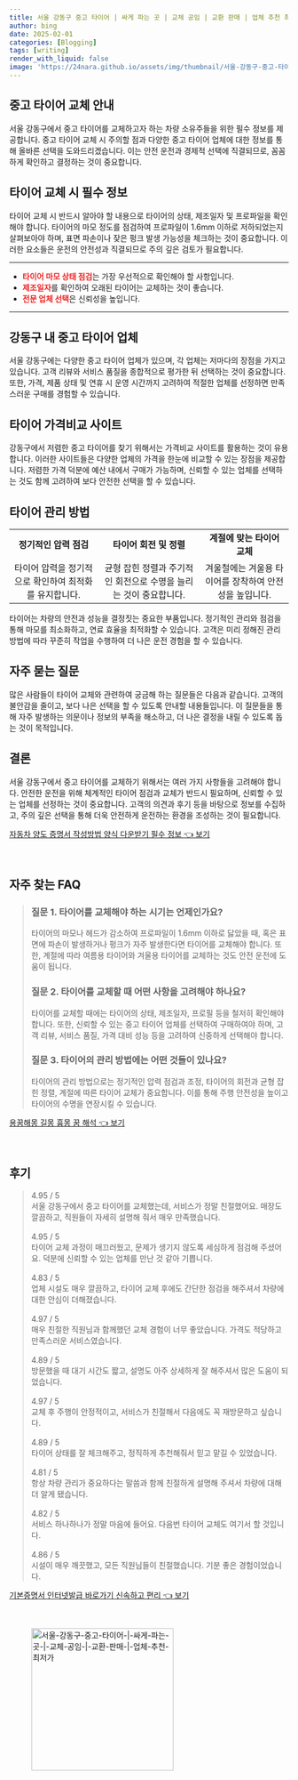 ```yaml
---
title: 서울 강동구 중고 타이어 | 싸게 파는 곳 | 교체 공임 | 교환 판매 | 업체 추천 최저가
author: bing
date: 2025-02-01
categories: [Blogging]
tags: [writing]
render_with_liquid: false
image: 'https://24nara.github.io/assets/img/thumbnail/서울-강동구-중고-타이어-|-싸게-파는-곳-|-교체-공임-|-교환-판매-|-업체-추천-최저가.webp'
---
```



<h2 id='중고 타이어 교체 안내'>중고 타이어 교체 안내</h2>

<p>서울 강동구에서 중고 타이어를 교체하고자 하는 차량 소유주들을 위한 필수 정보를 제공합니다. 중고 타이어 교체 시 주의할 점과 다양한 중고 타이어 업체에 대한 정보를 통해 올바른 선택을 도와드리겠습니다. 이는 안전 운전과 경제적 선택에 직결되므로, 꼼꼼하게 확인하고 결정하는 것이 중요합니다.</p>

<h2 id='타이어 교체 시 필수 정보'>타이어 교체 시 필수 정보</h2>

<p>타이어 교체 시 반드시 알아야 할 내용으로 타이어의 상태, 제조일자 및 프로파일을 확인해야 합니다. 타이어의 마모 정도를 점검하여 프로파일이 1.6mm 이하로 저하되었는지 살펴보아야 하며, 표면 파손이나 잦은 펑크 발생 가능성을 체크하는 것이 중요합니다. 이러한 요소들은 운전의 안전성과 직결되므로 주의 깊은 검토가 필요합니다.</p>

<hr />

<ul>
    <li><b><span style="color: #ee2323;">타이어 마모 상태 점검</span></b>는 가장 우선적으로 확인해야 할 사항입니다.</li>
    <li><b><span style="color: #ee2323;">제조일자</span></b>를 확인하여 오래된 타이어는 교체하는 것이 좋습니다.</li>
    <li><b><span style="color: #ee2323;">전문 업체 선택</span></b>은 신뢰성을 높입니다.</li>
</ul>

<hr />

<h2 id='강동구 내 중고 타이어 업체'>강동구 내 중고 타이어 업체</h2>

<p>서울 강동구에는 다양한 중고 타이어 업체가 있으며, 각 업체는 저마다의 장점을 가지고 있습니다. 고객 리뷰와 서비스 품질을 종합적으로 평가한 뒤 선택하는 것이 중요합니다. 또한, 가격, 제품 상태 및 연휴 시 운영 시간까지 고려하여 적절한 업체를 선정하면 만족스러운 구매를 경험할 수 있습니다.</p>

<h2 id='타이어 가격비교 사이트'>타이어 가격비교 사이트</h2>

<p>강동구에서 저렴한 중고 타이어를 찾기 위해서는 가격비교 사이트를 활용하는 것이 유용합니다. 이러한 사이트들은 다양한 업체의 가격을 한눈에 비교할 수 있는 장점을 제공합니다. 저렴한 가격 덕분에 예산 내에서 구매가 가능하며, 신뢰할 수 있는 업체를 선택하는 것도 함께 고려하여 보다 안전한 선택을 할 수 있습니다.</p>

<h2 id='타이어 관리 방법'>타이어 관리 방법</h2>

<table>
    <tr>
        <td style="text-align: center; height: 17px;"><b>정기적인 압력 점검</b></td>
        <td style="text-align: center; height: 17px;"><b>타이어 회전 및 정렬</b></td>
        <td style="text-align: center; height: 17px;"><b>계절에 맞는 타이어 교체</b></td>
    </tr>
    <tr>
        <td style="text-align: center; height: 17px;">타이어 압력을 정기적으로 확인하여 최적화를 유지합니다.</td>
        <td style="text-align: center; height: 17px;">균형 잡힌 정렬과 주기적인 회전으로 수명을 늘리는 것이 중요합니다.</td>
        <td style="text-align: center; height: 17px;">겨울철에는 겨울용 타이어를 장착하여 안전성을 높입니다.</td>
    </tr>
</table>

<p>타이어는 차량의 안전과 성능을 결정짓는 중요한 부품입니다. 정기적인 관리와 점검을 통해 마모를 최소화하고, 연료 효율을 최적화할 수 있습니다. 고객은 미리 정해진 관리 방법에 따라 꾸준히 작업을 수행하여 더 나은 운전 경험을 할 수 있습니다.</p>

<h2 id='자주 묻는 질문'>자주 묻는 질문</h2>

<p>많은 사람들이 타이어 교체와 관련하여 궁금해 하는 질문들은 다음과 같습니다. 고객의 불안감을 줄이고, 보다 나은 선택을 할 수 있도록 안내할 내용들입니다. 이 질문들을 통해 자주 발생하는 의문이나 정보의 부족을 해소하고, 더 나은 결정을 내릴 수 있도록 돕는 것이 목적입니다.</p>

<h2 id='결론'>결론</h2>

<p>서울 강동구에서 중고 타이어를 교체하기 위해서는 여러 가지 사항들을 고려해야 합니다. 안전한 운전을 위해 체계적인 타이어 점검과 교체가 반드시 필요하며, 신뢰할 수 있는 업체를 선정하는 것이 중요합니다. 고객의 의견과 후기 등을 바탕으로 정보를 수집하고, 주의 깊은 선택을 통해 더욱 안전하게 운전하는 환경을 조성하는 것이 필요합니다.</p>


<p><a class="click-button" title="자동차 양도 증명서 작성방법 양식 다운받기 필수 정보" href="https://24nara.github.io/posts/%EC%9E%90%EB%8F%99%EC%B0%A8-%EC%96%91%EB%8F%84-%EC%A6%9D%EB%AA%85%EC%84%9C-%EC%9E%91%EC%84%B1%EB%B0%A9%EB%B2%95-%EC%96%91%EC%8B%9D-%EB%8B%A4%EC%9A%B4%EB%B0%9B%EA%B8%B0-%ED%95%84%EC%88%98-%EC%A0%95%EB%B3%B4/" rel="dofollow">자동차 양도 증명서 작성방법 양식 다운받기 필수 정보 👈 보기</a></p><br>
<h2 id='자주_찾는_FAQ'>자주 찾는 FAQ</h2>
<div itemscope="" itemtype="https://schema.org/FAQPage"> 
<blockquote> 
<div itemscope="" itemprop="mainEntity" itemtype="https://schema.org/Question"> 
<h3 itemprop="name">질문 1. 타이어를 교체해야 하는 시기는 언제인가요?</h3> 
<div itemscope="" itemprop="acceptedAnswer" itemtype="https://schema.org/Answer"> 
<span itemprop="text"> 
<p>타이어의 마모나 헤드가 감소하여 프로파일이 1.6mm 이하로 닳았을 때, 혹은 표면에 파손이 발생하거나 펑크가 자주 발생한다면 타이어를 교체해야 합니다. 또한, 계절에 따라 여름용 타이어와 겨울용 타이어를 교체하는 것도 안전 운전에 도움이 됩니다.</p> 
</span> 
</div> 
</div> 

<div itemscope="" itemprop="mainEntity" itemtype="https://schema.org/Question"> 
<h3 itemprop="name">질문 2. 타이어를 교체할 때 어떤 사항을 고려해야 하나요?</h3> 
<div itemscope="" itemprop="acceptedAnswer" itemtype="https://schema.org/Answer"> 
<span itemprop="text"> 
<p>타이어를 교체할 때에는 타이어의 상태, 제조일자, 프로필 등을 철저히 확인해야 합니다. 또한, 신뢰할 수 있는 중고 타이어 업체를 선택하여 구매하여야 하며, 고객 리뷰, 서비스 품질, 가격 대비 성능 등을 고려하여 신중하게 선택해야 합니다.</p> 
</span> 
</div> 
</div> 

<div itemscope="" itemprop="mainEntity" itemtype="https://schema.org/Question"> 
<h3 itemprop="name">질문 3. 타이어의 관리 방법에는 어떤 것들이 있나요?</h3> 
<div itemscope="" itemprop="acceptedAnswer" itemtype="https://schema.org/Answer"> 
<span itemprop="text"> 
<p>타이어의 관리 방법으로는 정기적인 압력 점검과 조정, 타이어의 회전과 균형 잡힌 정렬, 계절에 따른 타이어 교체가 중요합니다. 이를 통해 주행 안전성을 높이고 타이어의 수명을 연장시킬 수 있습니다.</p> 
</span> 
</div> 
</div> 

</blockquote> 
</div>
<p><a class="click-button" title="용꿈해몽 길몽 흉몽 꿈 해석" href="https://24nara.github.io/posts/%EC%9A%A9%EA%BF%88%ED%95%B4%EB%AA%BD-%EA%B8%B8%EB%AA%BD-%ED%9D%89%EB%AA%BD-%EA%BF%88-%ED%95%B4%EC%84%9D/" rel="dofollow">용꿈해몽 길몽 흉몽 꿈 해석 👈 보기</a></p><br>
<h2 id='후기'>후기</h2>
<div itemscope itemtype="https://schema.org/Product">
  <blockquote>
  <div itemprop="review" itemscope itemtype="https://schema.org/Review">
      <div itemprop="reviewRating" itemscope itemtype="https://schema.org/Rating"> <span itemprop="ratingValue">4.95</span> / <span itemprop="bestRating">5</span> </div>
      <span itemprop="reviewBody">서울 강동구에서 중고 타이어를 교체했는데, 서비스가 정말 친절했어요. 매장도 깔끔하고, 직원들이 자세히 설명해 줘서 매우 만족했습니다.</span>
  </div>
  <br>
  <div itemprop="review" itemscope itemtype="https://schema.org/Review">
      <div itemprop="reviewRating" itemscope itemtype="https://schema.org/Rating"> <span itemprop="ratingValue">4.95</span> / <span itemprop="bestRating">5</span> </div>
      <span itemprop="reviewBody">타이어 교체 과정이 매끄러웠고, 문제가 생기지 않도록 세심하게 점검해 주셨어요. 덕분에 신뢰할 수 있는 업체를 만난 것 같아 기쁩니다.</span>
  </div>
  <br>
  <div itemprop="review" itemscope itemtype="https://schema.org/Review">
      <div itemprop="reviewRating" itemscope itemtype="https://schema.org/Rating"> <span itemprop="ratingValue">4.83</span> / <span itemprop="bestRating">5</span> </div>
      <span itemprop="reviewBody">업체 시설도 매우 깔끔하고, 타이어 교체 후에도 간단한 점검을 해주셔서 차량에 대한 안심이 더해졌습니다.</span>
  </div>
  <br>
  <div itemprop="review" itemscope itemtype="https://schema.org/Review">
      <div itemprop="reviewRating" itemscope itemtype="https://schema.org/Rating"> <span itemprop="ratingValue">4.97</span> / <span itemprop="bestRating">5</span> </div>
      <span itemprop="reviewBody">매우 친절한 직원님과 함께했던 교체 경험이 너무 좋았습니다. 가격도 적당하고 만족스러운 서비스였습니다.</span>
  </div>
  <br>
  <div itemprop="review" itemscope itemtype="https://schema.org/Review">
      <div itemprop="reviewRating" itemscope itemtype="https://schema.org/Rating"> <span itemprop="ratingValue">4.89</span> / <span itemprop="bestRating">5</span> </div>
      <span itemprop="reviewBody">방문했을 때 대기 시간도 짧고, 설명도 아주 상세하게 잘 해주셔서 많은 도움이 되었습니다.</span>
  </div>
  <br>
  <div itemprop="review" itemscope itemtype="https://schema.org/Review">
      <div itemprop="reviewRating" itemscope itemtype="https://schema.org/Rating"> <span itemprop="ratingValue">4.97</span> / <span itemprop="bestRating">5</span> </div>
      <span itemprop="reviewBody">교체 후 주행이 안정적이고, 서비스가 친절해서 다음에도 꼭 재방문하고 싶습니다.</span>
  </div>
  <br>
  <div itemprop="review" itemscope itemtype="https://schema.org/Review">
      <div itemprop="reviewRating" itemscope itemtype="https://schema.org/Rating"> <span itemprop="ratingValue">4.89</span> / <span itemprop="bestRating">5</span> </div>
      <span itemprop="reviewBody">타이어 상태를 잘 체크해주고, 정직하게 추천해줘서 믿고 맡길 수 있었습니다.</span>
  </div>
  <br>
  <div itemprop="review" itemscope itemtype="https://schema.org/Review">
      <div itemprop="reviewRating" itemscope itemtype="https://schema.org/Rating"> <span itemprop="ratingValue">4.81</span> / <span itemprop="bestRating">5</span> </div>
      <span itemprop="reviewBody">항상 차량 관리가 중요하다는 말씀과 함께 친절하게 설명해 주셔서 차량에 대해 더 알게 됐습니다.</span>
  </div>
  <br>
  <div itemprop="review" itemscope itemtype="https://schema.org/Review">
      <div itemprop="reviewRating" itemscope itemtype="https://schema.org/Rating"> <span itemprop="ratingValue">4.82</span> / <span itemprop="bestRating">5</span> </div>
      <span itemprop="reviewBody">서비스 하나하나가 정말 마음에 들어요. 다음번 타이어 교체도 여기서 할 것입니다.</span>
  </div>
  <br>
  <div itemprop="review" itemscope itemtype="https://schema.org/Review">
      <div itemprop="reviewRating" itemscope itemtype="https://schema.org/Rating"> <span itemprop="ratingValue">4.86</span> / <span itemprop="bestRating">5</span> </div>
      <span itemprop="reviewBody">시설이 매우 깨끗했고, 모든 직원님들이 친절했습니다. 기분 좋은 경험이었습니다.</span>
  </div>
  </blockquote>
</div>
<p><a class="click-button" title="기본증명서 인터넷발급 바로가기 신속하고 편리" href="https://24nara.github.io/posts/%EA%B8%B0%EB%B3%B8%EC%A6%9D%EB%AA%85%EC%84%9C-%EC%9D%B8%ED%84%B0%EB%84%B7%EB%B0%9C%EA%B8%89-%EB%B0%94%EB%A1%9C%EA%B0%80%EA%B8%B0-%EC%8B%A0%EC%86%8D%ED%95%98%EA%B3%A0-%ED%8E%B8%EB%A6%AC/" rel="dofollow">기본증명서 인터넷발급 바로가기 신속하고 편리 👈 보기</a></p><br>
<figure class="image"><img src="https://24nara.github.io/assets/img/thumbnail/서울-강동구-중고-타이어-|-싸게-파는-곳-|-교체-공임-|-교환-판매-|-업체-추천-최저가.webp" alt="서울-강동구-중고-타이어-|-싸게-파는-곳-|-교체-공임-|-교환-판매-|-업체-추천-최저가" width="256" height="256"></figure>